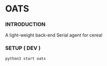 # OATS

### INTRODUCTION

A light-weight back-end Serial agent for cereal

### SETUP ( DEV )
```
python3 start oats
```
